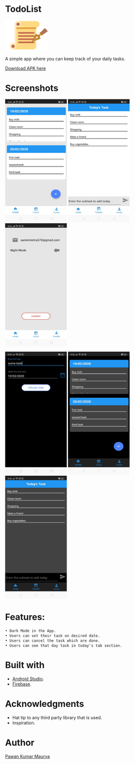 # TodoList
<img width="140" height="100" alt="cReddit" src="https://github.com/pawanabc59/TodoList/blob/master/app/src/main/res/drawable/todologo.png">

A simple app where you can keep track of your daily tasks.

<a href="https://github.com/pawanabc59/TodoList/blob/master/app/release/app-release.apk?raw=true
"> Download APK here </a>

# Screenshots	
<img width="200" height="400" alt="img" src="https://github.com/pawanabc59/TodoList/blob/master/screenshots/1.jpeg">      <img width="200" height="400" alt="img" src="https://github.com/pawanabc59/TodoList/blob/master/screenshots/2.jpeg">      <img width="200" height="400" alt="img" src="https://github.com/pawanabc59/TodoList/blob/master/screenshots/3.jpeg">

<img width="200" height="400" alt="img" src="https://github.com/pawanabc59/TodoList/blob/master/screenshots/4.jpeg">      <img width="200" height="400" alt="img" src="https://github.com/pawanabc59/TodoList/blob/master/screenshots/5.jpeg">      <img width="200" height="400" alt="img" src="https://github.com/pawanabc59/TodoList/blob/master/screenshots/6.jpeg">  

# Features:
    • Dark Mode in the App.
    • Users can set their task on desired date.
    • Users can cancel the task which are done.
    • Users can see that day task in today's tab section.
    
# Built with
   - [Android Studio](https://developer.android.com/studio).
   - [Firebase](https://console.firebase.google.com/).

# Acknowledgments
  - Hat tip to any third party library that is used.
  - Inspiration.  
    
# Author
  [Pawan Kumar Maurya](https://github.com/pawanabc59)
